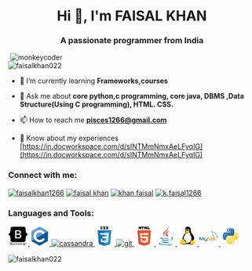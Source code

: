 <h1 align="center">Hi 👋, I'm FAISAL KHAN</h1>
<h3 align="center">A passionate programmer from India</h3>
<img align="right" alt="monkeycoder" width="500" src="https://camo.githubusercontent.com/81c669d045c0ff59bb83a121299db5be0d74f59a3ab42ce2502cad5a8624189a/68747470733a2f2f7468756d62732e6766796361742e636f6d2f52656d6f74655363616c7947616477616c6c2d73697a655f726573747269637465642e676966">
<p align="left"> <img src="https://komarev.com/ghpvc/?username=faisalkhan022&label=Profile%20views&color=0e75b6&style=flat" alt="faisalkhan022" /> </p>

- 🌱 I’m currently learning **Frameworks,courses**

- 💬 Ask me about **core python,c programming, core java, DBMS ,Data Structure(Using C programming), HTML. CSS.**

- 📫 How to reach me **pisces1266@gmail.com**

- 📄 Know about my experiences [https://in.docworkspace.com/d/sINTMmNmxAeLFyqIG](https://in.docworkspace.com/d/sINTMmNmxAeLFyqIG)

<h3 align="left">Connect with me:</h3>
<p align="left">
<a href="https://twitter.com/faisalkhan1266" target="blank"><img align="center" src="https://raw.githubusercontent.com/rahuldkjain/github-profile-readme-generator/master/src/images/icons/Social/twitter.svg" alt="faisalkhan1266" height="30" width="40" /></a>
<a href="https://linkedin.com/in/faisal khan" target="blank"><img align="center" src="https://raw.githubusercontent.com/rahuldkjain/github-profile-readme-generator/master/src/images/icons/Social/linked-in-alt.svg" alt="faisal khan" height="30" width="40" /></a>
<a href="https://fb.com/khan faisal" target="blank"><img align="center" src="https://raw.githubusercontent.com/rahuldkjain/github-profile-readme-generator/master/src/images/icons/Social/facebook.svg" alt="khan faisal" height="30" width="40" /></a>
<a href="https://instagram.com/k.faisal1266" target="blank"><img align="center" src="https://raw.githubusercontent.com/rahuldkjain/github-profile-readme-generator/master/src/images/icons/Social/instagram.svg" alt="k.faisal1266" height="30" width="40" /></a>
</p>

<h3 align="left">Languages and Tools:</h3>
<p align="left"> <a href="https://getbootstrap.com" target="_blank" rel="noreferrer"> <img src="https://raw.githubusercontent.com/devicons/devicon/master/icons/bootstrap/bootstrap-plain-wordmark.svg" alt="bootstrap" width="40" height="40"/> </a> <a href="https://www.cprogramming.com/" target="_blank" rel="noreferrer"> <img src="https://raw.githubusercontent.com/devicons/devicon/master/icons/c/c-original.svg" alt="c" width="40" height="40"/> </a> <a href="https://cassandra.apache.org/" target="_blank" rel="noreferrer"> <img src="https://www.vectorlogo.zone/logos/apache_cassandra/apache_cassandra-icon.svg" alt="cassandra" width="40" height="40"/> </a> <a href="https://www.w3schools.com/css/" target="_blank" rel="noreferrer"> <img src="https://raw.githubusercontent.com/devicons/devicon/master/icons/css3/css3-original-wordmark.svg" alt="css3" width="40" height="40"/> </a> <a href="https://git-scm.com/" target="_blank" rel="noreferrer"> <img src="https://www.vectorlogo.zone/logos/git-scm/git-scm-icon.svg" alt="git" width="40" height="40"/> </a> <a href="https://www.w3.org/html/" target="_blank" rel="noreferrer"> <img src="https://raw.githubusercontent.com/devicons/devicon/master/icons/html5/html5-original-wordmark.svg" alt="html5" width="40" height="40"/> </a> <a href="https://www.java.com" target="_blank" rel="noreferrer"> <img src="https://raw.githubusercontent.com/devicons/devicon/master/icons/java/java-original.svg" alt="java" width="40" height="40"/> </a> <a href="https://www.linux.org/" target="_blank" rel="noreferrer"> <img src="https://raw.githubusercontent.com/devicons/devicon/master/icons/linux/linux-original.svg" alt="linux" width="40" height="40"/> </a> <a href="https://www.mysql.com/" target="_blank" rel="noreferrer"> <img src="https://raw.githubusercontent.com/devicons/devicon/master/icons/mysql/mysql-original-wordmark.svg" alt="mysql" width="40" height="40"/> </a> <a href="https://www.python.org" target="_blank" rel="noreferrer"> <img src="https://raw.githubusercontent.com/devicons/devicon/master/icons/python/python-original.svg" alt="python" width="40" height="40"/> </a> </p>

<p><img align="center" src="https://github-readme-streak-stats.herokuapp.com/?user=faisalkhan022&" alt="faisalkhan022" /></p>
